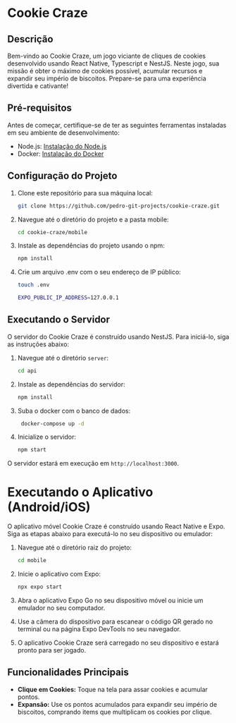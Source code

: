 # Cookie Craze

## Descrição
Bem-vindo ao Cookie Craze, um jogo viciante de cliques de cookies desenvolvido usando React Native, Typescript e NestJS. Neste jogo, sua missão é obter o máximo de cookies possível, acumular recursos e expandir seu império de biscoitos. Prepare-se para uma experiência divertida e cativante!

## Pré-requisitos
Antes de começar, certifique-se de ter as seguintes ferramentas instaladas em seu ambiente de desenvolvimento:
- Node.js: [Instalação do Node.js](https://nodejs.org/)
- Docker: [Instalação do Docker](https://docs.docker.com/desktop/install/linux-install/)

## Configuração do Projeto
1. Clone este repositório para sua máquina local:

   ```bash
   git clone https://github.com/pedro-git-projects/cookie-craze.git
   ```

2. Navegue até o diretório do projeto e a pasta mobile:

   ```bash
   cd cookie-craze/mobile
   ```

3. Instale as dependências do projeto usando o npm:

   ```bash
   npm install
   ```
4. Crie um arquivo .env com o seu endereço de IP público:
    ```bash
    touch .env 
    ```

    ```bash
    EXPO_PUBLIC_IP_ADDRESS=127.0.0.1
    ```


## Executando o Servidor
O servidor do Cookie Craze é construído usando NestJS. Para iniciá-lo, siga as instruções abaixo:

1. Navegue até o diretório `server`:

   ```bash
   cd api 
   ```

2. Instale as dependências do servidor:

   ```bash
   npm install
   ```

4. Suba o docker com o banco de dados:

   ```bash
    docker-compose up -d
   ```
5. Inicialize o servidor:

   ```bash
   npm start
   ```


O servidor estará em execução em `http://localhost:3000`.

# Executando o Aplicativo (Android/iOS)
O aplicativo móvel Cookie Craze é construído usando React Native e Expo. Siga as etapas abaixo para executá-lo no seu dispositivo ou emulador:

1. Navegue até o diretório raiz do projeto:

   ```bash
   cd mobile 
   ```

2. Inicie o aplicativo com Expo:

   ```bash
   npx expo start
   ```

3. Abra o aplicativo Expo Go no seu dispositivo móvel ou inicie um emulador no seu computador.

4. Use a câmera do dispositivo para escanear o código QR gerado no terminal ou na página Expo DevTools no seu navegador.

5. O aplicativo Cookie Craze será carregado no seu dispositivo e estará pronto para ser jogado.

## Funcionalidades Principais
- **Clique em Cookies:** Toque na tela para assar cookies e acumular pontos.
- **Expansão:** Use os pontos acumulados para expandir seu império de biscoitos, comprando items que multiplicam os cookies por clique.
